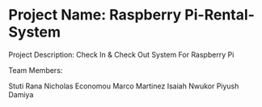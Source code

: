 # Project Name:  Raspberry Pi-Rental-System
Project Description: Check In & Check Out System For Raspberry Pi

Team Members:

Stuti Rana
Nicholas Economou
Marco Martinez
Isaiah Nwukor
Piyush Damiya